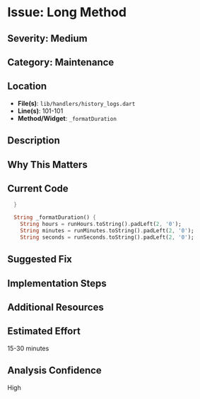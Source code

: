 # Issue: Long Method

## Severity: Medium

## Category: Maintenance

## Location
- **File(s)**: `lib/handlers/history_logs.dart`
- **Line(s)**: 101-101
- **Method/Widget**: `_formatDuration`

## Description


## Why This Matters


## Current Code
```dart
  }

  String _formatDuration() {
    String hours = runHours.toString().padLeft(2, '0');
    String minutes = runMinutes.toString().padLeft(2, '0');
    String seconds = runSeconds.toString().padLeft(2, '0');
```

## Suggested Fix


## Implementation Steps


## Additional Resources


## Estimated Effort
15-30 minutes

## Analysis Confidence
High
